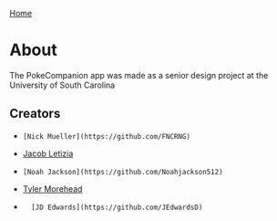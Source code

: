 <a href="/PokeCompanion" title="Home">Home</a>
# About
The PokeCompanion app was made as a senior design project at the University of South Carolina
## Creators
*     [Nick Mueller](https://github.com/FNCRNG)
*    [Jacob Letizia](https://github.com/jacobletizia)
*     [Noah Jackson](https://github.com/Noahjackson512)
*   [Tyler Morehead](https://github.com/tylermorehead98)
*       [JD Edwards](https://github.com/JEdwardsD)
